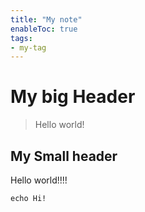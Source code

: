 ```yaml
---
title: "My note"
enableToc: true
tags:
- my-tag
---
```


# My big Header

> Hello world!

## My Small header

Hello world!!!!

```shell
echo Hi!
```
